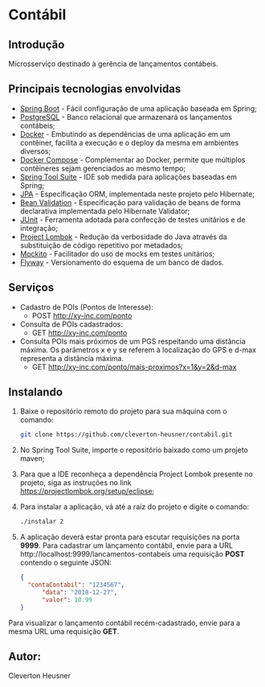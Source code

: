 # Contábil

## Introdução
Microsserviço destinado à gerência de lançamentos contábeis.    

## Principais tecnologias envolvidas
* [Spring Boot](http://spring.io/projects/spring-boot/) - Fácil configuração de uma aplicação baseada em Spring;
* [PostgreSQL](https://www.postgresql.org/) - Banco relacional que armazenará os lançamentos contábeis;
* [Docker](https://www.docker.com/) - Embutindo as dependências de uma aplicação em um contêiner, facilita a execução e o deploy da mesma em ambientes diversos;
* [Docker Compose](https://docs.docker.com/compose/) - Complementar ao Docker, permite que múltiplos contêineres sejam gerenciados ao mesmo tempo;
* [Spring Tool Suite](https://spring.io/tools/) - IDE sob medida para aplicações baseadas em Spring;
* [JPA](https://www.oracle.com/technetwork/java/javaee/tech/persistence-jsp-140049.html) - Especificação ORM, implementada neste projeto pelo Hibernate;
* [Bean Validation](https://beanvalidation.org/) - Especificação para validação de beans de forma declarativa implementada pelo Hibernate Validator;
* [JUnit](https://junit.org/junit5/) - Ferramenta adotada para confecção de testes unitários e de integração;
* [Project Lombok](https://projectlombok.org/) - Redução da verbosidade do Java através da substituição de código repetitivo por metadados;
* [Mockito](https://site.mockito.org/) - Facilitador do uso de mocks em testes unitários;
* [Flyway](https://flywaydb.org/) - Versionamento do esquema de um banco de dados.

## Serviços
* Cadastro de POIs (Pontos de Interesse):
  + POST http://xy-inc.com/ponto
* Consulta de POIs cadastrados:
  + GET http://xy-inc.com/ponto
* Consulta POIs mais próximos de um PGS respeitando uma distância máxima. Os parâmetros x e y se referem à localização do GPS e d-max representa a distância máxima.
  + GET http://xy-inc.com/ponto/mais-proximos?x=1&y=2&d-max

## Instalando   
1. Baixe o repositório remoto do projeto para sua máquina com o comando:
   ```bash
   git clone https://github.com/cleverton-heusner/contabil.git  
   ```
     
2. No Spring Tool Suite, importe o repositório baixado como um projeto maven;
3. Para que a IDE reconheça a dependência Project Lombok presente no projeto, siga as instruções no link https://projectlombok.org/setup/eclipse;
4. Para instalar a aplicação, vá até a raíz do projeto e digite o comando:
   ```bash
   ./instalar 2
   ```
5. A aplicação deverá estar pronta para escutar requisições na porta **9999**. Para cadastrar um lançamento contábil, envie para a URL http://localhost:9999/lancamentos-contabeis uma requisição **POST** contendo o seguinte JSON:
   ```json
   {
     "contaContabil": "1234567",
		 "data": "2018-12-27",
		 "valor": 10.99     
   }
   ```
Para visualizar o lançamento contábil recém-cadastrado, envie para a mesma URL uma requisição **GET**.
   	
## Autor:
Cleverton Heusner
